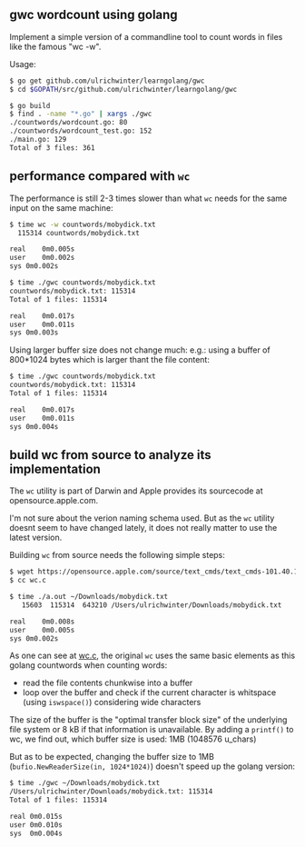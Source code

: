 ## gwc wordcount using golang
Implement a simple version of a commandline tool to count words in files like the famous "wc -w".

Usage:

```bash
$ go get github.com/ulrichwinter/learngolang/gwc
$ cd $GOPATH/src/github.com/ulrichwinter/learngolang/gwc

$ go build
$ find . -name "*.go" | xargs ./gwc
./countwords/wordcount.go: 80
./countwords/wordcount_test.go: 152
./main.go: 129
Total of 3 files: 361
``` 

## performance compared with `wc`

The performance is still 2-3 times slower than what `wc` needs for the same input on the same machine:

```bash
$ time wc -w countwords/mobydick.txt 
  115314 countwords/mobydick.txt

real	0m0.005s
user	0m0.002s
sys	0m0.002s

$ time ./gwc countwords/mobydick.txt 
countwords/mobydick.txt: 115314
Total of 1 files: 115314

real	0m0.017s
user	0m0.011s
sys	0m0.003s
```

Using larger buffer size does not change much: e.g.: using a buffer of 800*1024 bytes which is larger thant the file content:

```bash
$ time ./gwc countwords/mobydick.txt 
countwords/mobydick.txt: 115314
Total of 1 files: 115314

real	0m0.017s
user	0m0.011s
sys	0m0.004s
```

## build wc from source to analyze its implementation
The `wc` utility is part of Darwin and Apple provides its sourcecode at opensource.apple.com.

I'm not sure about the verion naming schema used. But as the `wc` utility doesnt seem to have changed lately, it does not really matter to use the latest version.

Building `wc` from source needs the following simple steps:
```bash
$ wget https://opensource.apple.com/source/text_cmds/text_cmds-101.40.1/wc/wc.c
$ cc wc.c

$ time ./a.out ~/Downloads/mobydick.txt
   15603  115314  643210 /Users/ulrichwinter/Downloads/mobydick.txt

real	0m0.008s
user	0m0.005s
sys	0m0.002s
```

As one can see at [wc.c](https://opensource.apple.com/source/text_cmds/text_cmds-101.40.1/wc/wc.c), the original `wc` uses the same basic elements as this golang countwords when counting words:
- read the file contents chunkwise into a buffer
- loop over the buffer and check if the current character is whitspace (using `iswspace()`) considering wide characters


The size of the buffer is the "optimal transfer block size" of the underlying file system or 8 kB if that information is unavailable. By adding a `printf()` to wc, we find out, which buffer size is used: 1MB (1048576 u_chars)

But as to be expected, changing the buffer size to 1MB (`bufio.NewReaderSize(in, 1024*1024)`) doesn't speed up the golang version:
```bash
$ time ./gwc ~/Downloads/mobydick.txt 
/Users/ulrichwinter/Downloads/mobydick.txt: 115314
Total of 1 files: 115314

real 0m0.015s
user 0m0.010s
sys  0m0.004s
```
